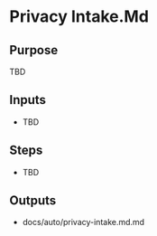 # Privacy Intake.Md

## Purpose

TBD

## Inputs

- TBD

## Steps

- TBD

## Outputs

- docs/auto/privacy-intake.md.md
